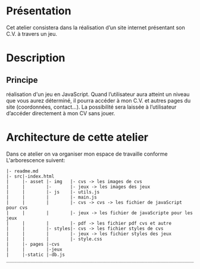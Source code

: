 # Présentation
Cet atelier consistera dans la réalisation d’un site internet présentant son C.V. à travers un jeu.

# Description
##     Principe 
réalisation d'un jeu en JavaScript. Quand l’utilisateur aura atteint un niveau que vous aurez déterminé, il pourra accéder à mon C.V. et autres pages du site (coordonnées, contact…). La possibilité sera laissée à l’utilisateur d’accéder
directement à mon CV sans jouer.

# Architecture  de cette atelier
 
Dans ce atelier on va organiser mon espace de travaille conforme L'arborescence suivent:
```
|- readme.md
|- src|-index.html
|     |- asset |- img   |- cvs -> les images de cvs
|     |        |-       |- jeux -> les images des jeux
|     |        |- js    |- utils.js
|     |        |        |- main.js
|     |        |        |- cvs -> cvs -> les fichier de javaScript pour cvs
|     |        |        |- jeux -> les fichier de javaScripte pour les jeux
|     |        |        |- pdf -> les fichier pdf cvs et autre
|     |        |- styles|- cvs -> les fichier styles de cvs
|     |        |        |- jeux -> les fichier styles des jeux
|     |        |        |- style.css
|     |- pages |-cvs
|     |        |-jeux
|     |-static |-db.js
_______________________________________________________________________________________________________

```